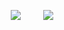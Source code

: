 <p align="center">
  <img src="https://media.giphy.com/media/uUZK4xBKcWI7lKk52y/giphy.gif
"> &nbsp; &nbsp; &nbsp; &nbsp; <img src="https://media.giphy.com/media/uUZK4xBKcWI7lKk52y/giphy.gif
">
</p>
